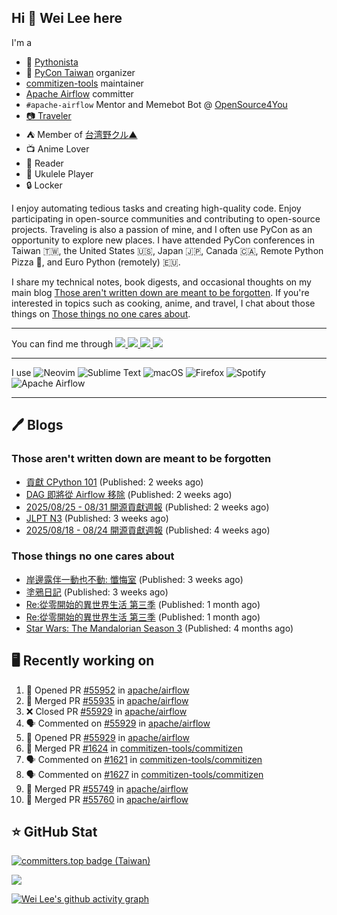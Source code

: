 ## Hi 👋 Wei Lee here

I'm a

* 🐍 [Pythonista](https://pycon-note.wei-lee.me/)
* 🐍 [PyCon Taiwan](https://tw.pycon.org/) organizer
* [commitizen-tools](https://github.com/commitizen-tools) maintainer
* [Apache Airflow](https://github.com/apache/airflow/) committer
* `#apache-airflow` Mentor and Memebot Bot @ [OpenSource4You](https://github.com/opensource4you/)
* [📷 Traveler](https://travlog.wei-lee.me/)
* ⛺ Member of [台湾野クル▲](https://twitter.com/Taiwannokuru)
* 📺 Anime Lover
* 📖 Reader
* 🎵 Ukulele Player
* 🔒 Locker

I enjoy automating tedious tasks and creating high-quality code. Enjoy participating in open-source communities and contributing to open-source projects. Traveling is also a passion of mine, and I often use PyCon as an opportunity to explore new places. I have attended PyCon conferences in Taiwan 🇹🇼, the United States 🇺🇸, Japan 🇯🇵, Canada 🇨🇦, Remote Python Pizza 🍕, and Euro Python (remotely) 🇪🇺.

I share my technical notes, book digests, and occasional thoughts on my main blog [Those aren't written down are meant to be forgotten](https://blog.wei-lee.me/). If you're interested in topics such as cooking, anime, and travel, I chat about those things on [Those things no one cares about](https://travlog.wei-lee.me/).


---

<p align="left">
You can find me through
  <a href="https://in.linkedin.com/in/clleew" target="blank">
    <img src="https://img.shields.io/badge/LinkedIn-0077B5?style=for-the-badge&logo=linkedin&logoColor=white" />
  </a>
  <a href="https://twitter.com/clleew" target="blank">
    <img src="https://img.shields.io/badge/Twitter-1DA1F2?style=for-the-badge&logo=twitter&logoColor=white" />
  </a>
  <a href="https://github.com/Lee-W/" target="blank">
    <img src="https://img.shields.io/badge/GitHub-100000?style=for-the-badge&logo=github&logoColor=white" />
  </a>
  <img src="https://img.shields.io/mastodon/follow/109323826846876448?domain=mtd.pythonasia.org" />
</p>

---

I use ![Neovim](https://img.shields.io/badge/NeoVim-%2357A143.svg?&style=for-the-badge&logo=neovim&logoColor=white) ![Sublime Text](https://img.shields.io/badge/sublime_text-%23575757.svg?style=for-the-badge&logo=sublime-text&logoColor=important) ![macOS](https://img.shields.io/badge/mac%20os-000000?style=for-the-badge&logo=macos&logoColor=F0F0F0) ![Firefox](https://img.shields.io/badge/Firefox-FF7139?style=for-the-badge&logo=Firefox-Browser&logoColor=white) ![Spotify](https://img.shields.io/badge/Spotify-1ED760?style=for-the-badge&logo=spotify&logoColor=white) ![Apache Airflow](https://img.shields.io/badge/Apache%20Airflow-017CEE?style=for-the-badge&logo=Apache%20Airflow&logoColor=white)

---


## 🖊️ Blogs

### Those aren't written down are meant to be forgotten

* [貢獻 CPython 101](https://blog.wei-lee.me/posts/tech/2025/09/contribute-to-cpython-your-first-step) (Published: 2 weeks ago)
* [DAG 即將從 Airflow 移除](https://blog.wei-lee.me/posts/tech/2025/09/removing-DAG-from-airflow) (Published: 2 weeks ago)
* [2025/08/25 - 08/31 開源貢獻週報](https://blog.wei-lee.me/posts/tech/2025/09/2025-08-25-08-31-open-source-report) (Published: 2 weeks ago)
* [JLPT N3](https://blog.wei-lee.me/posts/gossiping/2025/08/JLPT-N3) (Published: 3 weeks ago)
* [2025/08/18 - 08/24 開源貢獻週報](https://blog.wei-lee.me/posts/tech/2025/08/2025-08-18-08-24-open-source-report) (Published: 4 weeks ago)

### Those things no one cares about
 
 * [岸邊露伴一動也不動: 懺悔室](https://travlog.wei-lee.me/posts/review/2025/09/thus-spoke-kjishibe-rohan-at-a-confessional) (Published: 3 weeks ago)
 * [塗鴉日記](https://travlog.wei-lee.me/posts/review/2025/08/kakukakujikajika) (Published: 3 weeks ago)
 * [Re:從零開始的異世界生活 第三季](https://travlog.wei-lee.me/posts/review/2025/08/star-wars-the-mandalorian-season-3) (Published: 1 month ago)
 * [Re:從零開始的異世界生活 第三季](https://travlog.wei-lee.me/posts/review/2025/08/star-wars-the-mandalorian-season-3) (Published: 1 month ago)
 * [Star Wars: The Mandalorian Season 3](https://travlog.wei-lee.me/posts/review/2025/05/star-wars-the-mandalorian-season-3) (Published: 4 months ago)

## 🖥️ Recently working on

1. 💪 Opened PR [#55952](https://github.com/apache/airflow/pull/55952) in [apache/airflow](https://github.com/apache/airflow)
2. 🎉 Merged PR [#55935](https://github.com/apache/airflow/pull/55935) in [apache/airflow](https://github.com/apache/airflow)
3. ❌ Closed PR [#55929](https://github.com/apache/airflow/pull/55929) in [apache/airflow](https://github.com/apache/airflow)
4. 🗣 Commented on [#55929](https://github.com/apache/airflow/pull/55929#issuecomment-3316320080) in [apache/airflow](https://github.com/apache/airflow)
5. 💪 Opened PR [#55929](https://github.com/apache/airflow/pull/55929) in [apache/airflow](https://github.com/apache/airflow)
6. 🎉 Merged PR [#1624](https://github.com/commitizen-tools/commitizen/pull/1624) in [commitizen-tools/commitizen](https://github.com/commitizen-tools/commitizen)
7. 🗣 Commented on [#1621](https://github.com/commitizen-tools/commitizen/pull/1621#issuecomment-3315933942) in [commitizen-tools/commitizen](https://github.com/commitizen-tools/commitizen)
8. 🗣 Commented on [#1627](https://github.com/commitizen-tools/commitizen/pull/1627#issuecomment-3315929833) in [commitizen-tools/commitizen](https://github.com/commitizen-tools/commitizen)
9. 🎉 Merged PR [#55749](https://github.com/apache/airflow/pull/55749) in [apache/airflow](https://github.com/apache/airflow)
10. 🎉 Merged PR [#55760](https://github.com/apache/airflow/pull/55760) in [apache/airflow](https://github.com/apache/airflow)


## ⭐ GitHub Stat

[![committers.top badge (Taiwan)](https://user-badge.committers.top/taiwan_public/Lee-W.svg)](https://user-badge.committers.top/taiwan_public/Lee-W)

[![](https://github-readme-stats.vercel.app/api?username=Lee-W&show_icons=true&hide_title=true&cache_seconds=86400)](https://github.com/anuraghazra/github-readme-stats)

[![Wei Lee's github activity graph](https://github-readme-activity-graph.vercel.app/graph?username=Lee-W&theme=dracula)](https://github.com/ashutosh00710/github-readme-activity-graph)
